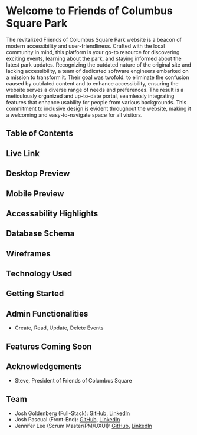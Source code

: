 # Welcome to Friends of Columbus Square Park

The revitalized Friends of Columbus Square Park website is a beacon of modern accessibility and user-friendliness. Crafted with the local community in mind, this platform is your go-to resource for discovering exciting events, learning about the park, and staying informed about the latest park updates. Recognizing the outdated nature of the original site and lacking accessibility, a team of dedicated software engineers embarked on a mission to transform it. Their goal was twofold: to eliminate the confusion caused by outdated content and to enhance accessibility, ensuring the website serves a diverse range of needs and preferences. The result is a meticulously organized and up-to-date portal, seamlessly integrating features that enhance usability for people from various backgrounds. This commitment to inclusive design is evident throughout the website, making it a welcoming and easy-to-navigate space for all visitors.

## Table of Contents

## Live Link

## Desktop Preview

## Mobile Preview

## Accessability Highlights

## Database Schema

## Wireframes

## Technology Used

## Getting Started

## Admin Functionalities
* Create, Read, Update, Delete Events

## Features Coming Soon

## Acknowledgements
* Steve, President of Friends of Columbus Square

## Team
* Josh Goldenberg (Full-Stack): [GitHub](https://github.com/jgoldenberg29), [LinkedIn](https://www.linkedin.com/in/josh-goldenberg-252416a1/) 
* Josh Pascual (Front-End): [GitHub](https://github.com/joshpas24), [LinkedIn](https://www.linkedin.com/in/josh-pascual/)
* Jennifer Lee (Scrum Master/PM/UXUI): [GitHub](), [LinkedIn](https://www.linkedin.com/in/lee-pac-swe/)
